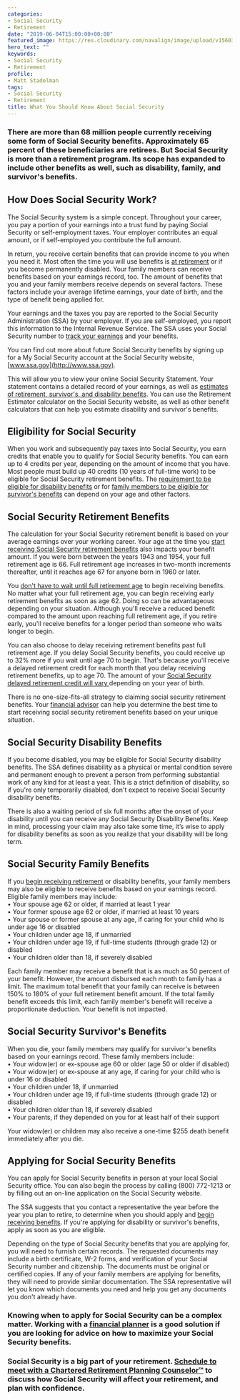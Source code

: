 ```yaml
---
categories:
- Social Security
- Retirement
date: "2019-06-04T15:00:00+00:00"
featured_image: https://res.cloudinary.com/navalign/image/upload/v1560305797/Old%20Couple%20on%20bench%20matthew-bennett-425573-unsplash.jpg
hero_text: ""
keywords:
- Social Security
- Retirement
profile:
- Matt Stadelman
tags:
- Social Security
- Retirement
title: What You Should Know About Social Security
---
```

### There are more than 68 million people currently receiving some form of Social Security benefits. Approximately 65 percent of these beneficiaries are retirees. But Social Security is more than a retirement program. Its scope has expanded to include other benefits as well, such as disability, family, and survivor's benefits.

## How Does Social Security Work?

The Social Security system is a simple concept. Throughout your career, you pay a portion of your earnings into a trust fund by paying Social Security or self-employment taxes. Your employer contributes an equal amount, or if self-employed you contribute the full amount.

In return, you receive certain benefits that can provide income to you when you need it. Most often the time you will use benefits is [at retirement](https://navalign.com/what-we-do/retirement-planning-strategies/) or if you become permanently disabled. Your family members can receive benefits based on your earnings record, too. The amount of benefits that you and your family members receive depends on several factors. These factors include your average lifetime earnings, your date of birth, and the type of benefit being applied for.

Your earnings and the taxes you pay are reported to the Social Security Administration (SSA) by your employer. If you are self-employed, you report this information to the Internal Revenue Service. The SSA uses your Social Security number to [track your earnings](https://navalign.com/what-we-do/fiduciary-investment-services/) and your benefits.

You can find out more about future Social Security benefits by signing up for a My Social Security account at the Social Security website, [www.ssa.gov](http://www.ssa.gov).

This will allow you to view your online Social Security Statement. Your statement contains a detailed record of your earnings, as well as [estimates of retirement, survivor's, and disability benefits](https://navalign.com/what-we-do/fiduciary-financial-planning/). You can use the Retirement Estimator calculator on the Social Security website, as well as other benefit calculators that can help you estimate disability and survivor's benefits.

## Eligibility for Social Security

When you work and subsequently pay taxes into Social Security, you earn credits that enable you to qualify for Social Security benefits. You can earn up to 4 credits per year, depending on the amount of income that you have. Most people must build up 40 credits (10 years of full-time work) to be eligible for Social Security retirement benefits. The [requirement to be eligible for disability benefits](https://www.ssa.gov/planners/disability/qualify.html) or for [family members to be eligible for survivor's benefits](https://www.ssa.gov/planners/survivors/ifyou.html) can depend on your age and other factors.

## Social Security Retirement Benefits

The calculation for your Social Security retirement benefit is based on your average earnings over your working career. Your age at the time you [start receiving Social Security retirement benefits](https://navalign.com/updates/understanding-esop-distribution-options/) also impacts your benefit amount. If you were born between the years 1943 and 1954, your full retirement age is 66. Full retirement age increases in two-month increments thereafter, until it reaches age 67 for anyone born in 1960 or later.

You [don't have to wait until full retirement age](https://navalign.com/what-we-do/retirement-planning-strategies/) to begin receiving benefits. No matter what your full retirement age, you can begin receiving early retirement benefits as soon as age 62. Doing so can be advantageous depending on your situation. Although you'll receive a reduced benefit compared to the amount upon reaching full retirement age, if you retire early, you'll receive benefits for a longer period than someone who waits longer to begin.

You can also choose to delay receiving retirement benefits past full retirement age. If you delay Social Security benefits, you could receive up to 32% more if you wait until age 70 to begin. That's because you'll receive a delayed retirement credit for each month that you delay receiving retirement benefits, up to age 70. The amount of your [Social Security delayed retirement credit will vary ](https://www.ssa.gov/planners/retire/delayret.html)depending on your year of birth.

There is no one-size-fits-all strategy to claiming social security retirement benefits. Your [financial advisor](https://navalign.com/why-navalign/) can help you determine the best time to start receiving social security retirement benefits based on your unique situation.

## Social Security Disability Benefits

If you become disabled, you may be eligible for Social Security disability benefits. The SSA defines disability as a physical or mental condition severe and permanent enough to prevent a person from performing substantial work of any kind for at least a year. This is a strict definition of disability, so if you're only temporarily disabled, don't expect to receive Social Security disability benefits.

There is also a waiting period of six full months after the onset of your disability until you can receive any Social Security Disability Benefits. Keep in mind, processing your claim may also take some time, it’s wise to apply for disability benefits as soon as you realize that your disability will be long term.

## Social Security Family Benefits

If you [begin receiving retirement](https://www.ssa.gov/planners/retire/applying7.html) or disability benefits, your family members may also be eligible to receive benefits based on your earnings record. Eligible family members may include:  
• Your spouse age 62 or older, if married at least 1 year  
• Your former spouse age 62 or older, if married at least 10 years  
• Your spouse or former spouse at any age, if caring for your child who is under age 16 or disabled  
• Your children under age 18, if unmarried  
• Your children under age 19, if full-time students (through grade 12) or disabled  
• Your children older than 18, if severely disabled

Each family member may receive a benefit that is as much as 50 percent of your benefit. However, the amount disbursed each month to family has a limit. The maximum total benefit that your family can receive is between 150% to 180% of your full retirement benefit amount. If the total family benefit exceeds this limit, each family member's benefit will receive a proportionate deduction. Your benefit is not impacted.

## Social Security Survivor's Benefits

When you die, your family members may qualify for survivor's benefits based on your earnings record. These family members include:  
• Your widow(er) or ex-spouse age 60 or older (age 50 or older if disabled)  
• Your widow(er) or ex-spouse at any age, if caring for your child who is under 16 or disabled  
• Your children under 18, if unmarried  
• Your children under age 19, if full-time students (through grade 12) or disabled  
• Your children older than 18, if severely disabled  
• Your parents, if they depended on you for at least half of their support

Your widow(er) or children may also receive a one-time $255 death benefit immediately after you die.

## Applying for Social Security Benefits

You can apply for Social Security benefits in person at your local Social Security office. You can also begin the process by calling (800) 772-1213 or by filling out an on-line application on the Social Security website.

The SSA suggests that you contact a representative the year before the year you plan to retire, to determine when you should apply and [begin receiving benefits](https://navalign.com/what-we-do/401k-and-pension-plan-fiduciary/). If you're applying for disability or survivor's benefits, apply as soon as you are eligible.

Depending on the type of Social Security benefits that you are applying for, you will need to furnish certain records. The requested documents may include a birth certificate, W-2 forms, and verification of your Social Security number and citizenship. The documents must be original or certified copies. If any of your family members are applying for benefits, they will need to provide similar documentation. The SSA representative will let you know which documents you need and help you get any documents you don't already have.

### Knowing when to apply for Social Security can be a complex matter. Working with a [financial planner](https://navalign.com/who-we-are/) is a good solution if you are looking for advice on how to maximize your Social Security benefits.

### Social Security is a big part of your retirement. [Schedule to meet with a Chartered Retirement Planning Counselor™](https://calendly.com/navalign/social-security "Schedule to meet with us") to discuss how Social Security will affect your retirement, and plan with confidence.

<CalendyInline event="social-security"/>
